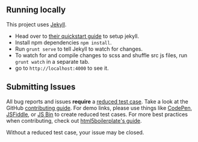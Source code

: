 ## Running locally
This project uses [Jekyll](http://jekyllrb.com/).
* Head over to [their quickstart guide](http://jekyllrb.com/docs/quickstart/) to setup jekyll.
* Install npm dependencies `npm install`.
* Run `grunt serve` to tell Jekyll to watch for changes.
* To watch for and compile changes to scss and shuffle src js files, run `grunt watch` in a separate tab.
* go to `http://localhost:4000` to see it.

## Submitting Issues
All bug reports and issues **require** a [reduced test case](http://css-tricks.com/reduced-test-cases/). Take a look at the GitHub [contributing guide](https://guides.github.com/activities/contributing-to-open-source/index.html). For demo links, please use things like [CodePen](http://codepen.io/), [JSFiddle](http://jsfiddle.net/), or [JS Bin](http://jsbin.com/) to create reduced test cases. For more best practices when contributing, check out [html5boilerplate's guide](https://github.com/h5bp/html5-boilerplate/blob/master/CONTRIBUTING.md).

Without a reduced test case, your issue may be closed.
